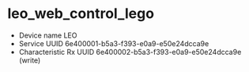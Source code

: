 # leo_web_control_lego
+ Device name LEO
+ Service UUID 6e400001-b5a3-f393-e0a9-e50e24dcca9e
+ Characteristic Rx UUID 6e400002-b5a3-f393-e0a9-e50e24dcca9e (write)

